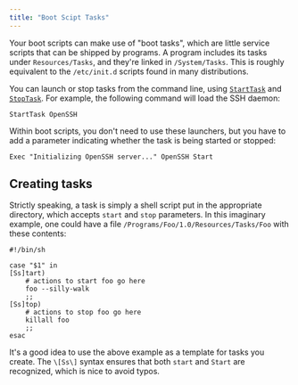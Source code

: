 ```yaml
---
title: "Boot Scipt Tasks"
---
```


Your boot scripts can make use of "boot tasks", which are little service scripts
that can be shipped by programs. A program includes its tasks under
`Resources/Tasks`, and they're linked in `/System/Tasks`. This is roughly
equivalent to the `/etc/init.d` scripts found in many distributions.

You can launch or stop tasks from the command line, using
[`StartTask`](/Commands/StartTask) and [`StopTask`](/Commands/StopTask). For
example, the following command will load the SSH daemon:

```fish
StartTask OpenSSH
```

Within boot scripts, you don't need to use these launchers, but you have to add
a parameter indicating whether the task is being started or stopped:

```fish
Exec "Initializing OpenSSH server..." OpenSSH Start
```

## Creating tasks

Strictly speaking, a task is simply a shell script put in the appropriate
directory, which accepts `start` and `stop` parameters. In this imaginary
example, one could have a file `/Programs/Foo/1.0/Resources/Tasks/Foo` with
these contents:

```fish
#!/bin/sh

case "$1" in
[Ss]tart)
    # actions to start foo go here
    foo --silly-walk
    ;;
[Ss]top)
    # actions to stop foo go here
    killall foo
    ;;
esac
```

It's a good idea to use the above example as a template for tasks you create.
The `\[Ss\]` syntax ensures that both `start` and `Start` are recognized, which
is nice to avoid typos.
